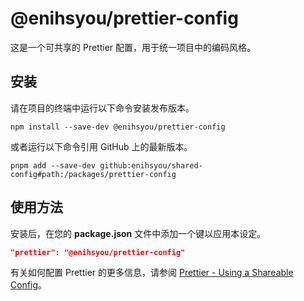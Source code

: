 # @enihsyou/prettier-config

这是一个可共享的 Prettier 配置，用于统一项目中的编码风格。

## 安装

请在项目的终端中运行以下命令安装发布版本。

```shell
npm install --save-dev @enihsyou/prettier-config
```

或者运行以下命令引用 GitHub 上的最新版本。

```shell
pnpm add --save-dev github:enihsyou/shared-config#path:/packages/prettier-config
```

## 使用方法

安装后，在您的 **package.json** 文件中添加一个键以应用本设定。

```json
"prettier": "@enihsyou/prettier-config"
```

有关如何配置 Prettier 的更多信息，请参阅 [Prettier - Using a Shareable Config](https://prettier.io/docs/sharing-configurations#using-a-shareable-config)。
